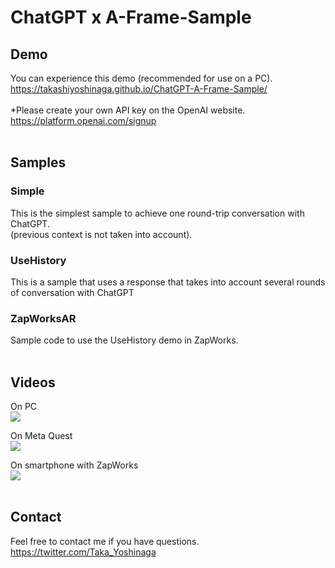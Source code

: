 # ChatGPT x A-Frame-Sample

## Demo
You can experience this demo (recommended for use on a PC).<br>
https://takashiyoshinaga.github.io/ChatGPT-A-Frame-Sample/
<br><br>
*Please create your own API key on the OpenAI website.<br>
https://platform.openai.com/signup 
<br><br>
## Samples
### Simple
This is the simplest sample to achieve one round-trip conversation with ChatGPT. <br>
(previous context is not taken into account).
### UseHistory
This is a sample that uses a response that takes into account several rounds of conversation with ChatGPT
### ZapWorksAR
Sample code to use the UseHistory demo in ZapWorks.
<br><br>
## Videos
On PC<br>
[![](https://img.youtube.com/vi/FFQSKJUCBm0/0.jpg)](https://www.youtube.com/watch?v=FFQSKJUCBm0)

On Meta Quest<br>
[![](https://img.youtube.com/vi/3s7OmFwEVpA/0.jpg)](https://www.youtube.com/watch?v=3s7OmFwEVpA)

On smartphone with ZapWorks<br>
[![](https://img.youtube.com/vi/k47gsryuwck/0.jpg)](https://www.youtube.com/watch?v=k47gsryuwck)
<br><br>
## Contact
Feel free to contact me if you have questions.<br>
https://twitter.com/Taka_Yoshinaga



 
